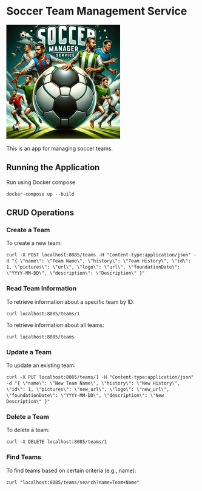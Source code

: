 
# Soccer Team Management Service
![Logo](src/main/resources/static/logo.png)

This is an app for managing soccer teams.

## Running the Application

Run using Docker compose
```
docker-compose up --build
```
## CRUD Operations

### Create a Team
To create a new team:
```
curl -X POST localhost:8085/teams -H "Content-type:application/json" -d "{ \"name\": \"Team Name\", \"history\": \"Team History\", \"id\": 1, \"pictures\": \"url\", \"logo\": \"url\", \"foundationDate\": \"YYYY-MM-DD\", \"description\": \"Description\" }"
```

### Read Team Information
To retrieve information about a specific team by ID:
```
curl localhost:8085/teams/1
```

To retrieve information about all teams:
```
curl localhost:8085/teams
```

### Update a Team
To update an existing team:
```
curl -X PUT localhost:8085/teams/1 -H "Content-type:application/json" -d "{ \"name\": \"New Team Name\", \"history\": \"New History\", \"id\": 1, \"pictures\": \"new_url\", \"logo\": \"new_url\", \"foundationDate\": \"YYYY-MM-DD\", \"description\": \"New Description\" }"
```

### Delete a Team
To delete a team:
```
curl -X DELETE localhost:8085/teams/1
```

### Find Teams
To find teams based on certain criteria (e.g., name):
```
curl "localhost:8085/teams/search?name=Team+Name"

```

